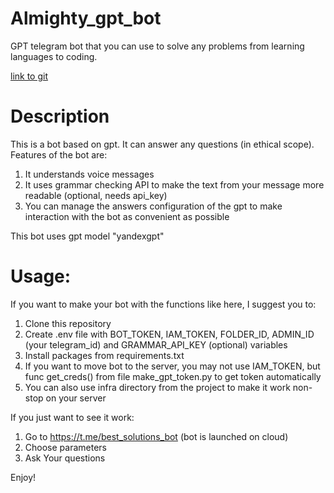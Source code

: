 # Almighty_gpt_bot
GPT telegram bot that you can use to solve any problems from learning languages to coding.

[link to git](https://github.com/NikkyBricky/Almighty_gpt_bot)
# Description

This is a bot based on gpt. It can answer any questions (in ethical scope).
Features of the bot are:
1. It understands voice messages
2. It uses grammar checking API to make the text from your message more readable (optional, needs api_key)
3. You can manage the answers configuration of the gpt to make interaction with the bot as convenient as possible 

This bot uses gpt model "yandexgpt" 

# Usage:
If you want to make your bot with the functions like here, I suggest you to:
 1. Clone this repository
 2. Create .env file with BOT_TOKEN, IAM_TOKEN, FOLDER_ID, ADMIN_ID (your telegram_id) and GRAMMAR_API_KEY (optional) variables
 3. Install packages from requirements.txt 
 4. If you want to move bot to the server, you may not use IAM_TOKEN, but func get_creds() from file make_gpt_token.py to get token automatically  
 5. You can also use infra directory from the project to make it work non-stop on your server 

If you just want to see it work:
 1. Go to https://t.me/best_solutions_bot (bot is launched on cloud)
 2. Choose parameters 
 3. Ask Your questions 

Enjoy!
